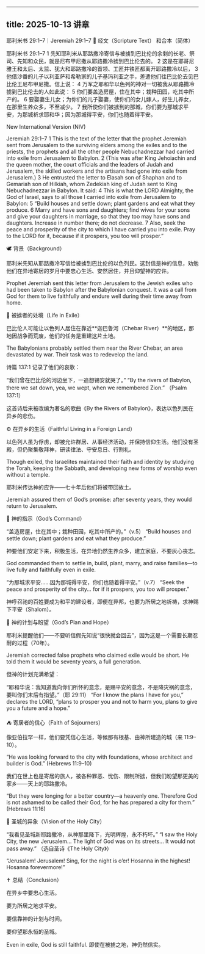  ---
 title: 2025-10-13 讲章
  ---

耶利米书 29:1–7｜Jeremiah 29:1–7
📖 经文（Scripture Text）
和合本（简体）

耶利米书 29:1–7
1 先知耶利米从耶路撒冷寄信与被掳到巴比伦的余剩的长老、祭司、先知和众民，就是尼布甲尼撒从耶路撒冷掳到巴比伦去的。
2 这是在耶哥尼雅王和太后、太监、犹大和耶路撒冷的首领、工匠并铁匠都离开耶路撒冷以后，
3 他借沙番的儿子以利亚萨和希勒家的儿子基玛利亚之手，差遣他们往巴比伦去见巴比伦王尼布甲尼撒。信上说：
4 万军之耶和华以色列的神对一切被我从耶路撒冷掳到巴比伦去的人如此说：
5 你们要盖造房屋，住在其中；栽种田园，吃其中所产的。
6 要娶妻生儿女；为你们的儿子娶妻，使你们的女儿嫁人，好生儿养女，在那里生养众多，不至减少。
7 我所使你们被掳到的那城，你们要为那城求平安，为那城祈求耶和华；因为那城得平安，你们也随着得平安。

New International Version (NIV)

Jeremiah 29:1–7
1 This is the text of the letter that the prophet Jeremiah sent from Jerusalem to the surviving elders among the exiles and to the priests, the prophets and all the other people Nebuchadnezzar had carried into exile from Jerusalem to Babylon.
2 (This was after King Jehoiachin and the queen mother, the court officials and the leaders of Judah and Jerusalem, the skilled workers and the artisans had gone into exile from Jerusalem.)
3 He entrusted the letter to Elasah son of Shaphan and to Gemariah son of Hilkiah, whom Zedekiah king of Judah sent to King Nebuchadnezzar in Babylon. It said:
4 This is what the LORD Almighty, the God of Israel, says to all those I carried into exile from Jerusalem to Babylon:
5 “Build houses and settle down; plant gardens and eat what they produce.
6 Marry and have sons and daughters; find wives for your sons and give your daughters in marriage, so that they too may have sons and daughters. Increase in number there; do not decrease.
7 Also, seek the peace and prosperity of the city to which I have carried you into exile. Pray to the LORD for it, because if it prospers, you too will prosper.”

🕊 背景（Background）

耶利米先知从耶路撒冷写信给被掳到巴比伦的以色列民。这封信是神的信息，劝勉他们在异地寄居的岁月中要忠心生活、安然居住，并且仰望神的应许。

Prophet Jeremiah sent this letter from Jerusalem to the Jewish exiles who had been taken to Babylon after the Babylonian conquest. It was a call from God for them to live faithfully and endure well during their time away from home.

🌾 被掳者的处境（Life in Exile）

巴比伦人可能让以色列人居住在靠近**迦巴鲁河（Chebar River）**的地区，那地因战争而荒废，他们的任务是重建这片土地。

The Babylonians probably settled them near the River Chebar, an area devastated by war. Their task was to redevelop the land.

诗篇 137:1 记录了他们的哀歌：

“我们曾在巴比伦的河边坐下，一追想锡安就哭了。”
“By the rivers of Babylon, there we sat down, yea, we wept, when we remembered Zion.”
（Psalm 137:1）

这首诗后来被改编为著名的歌曲《By the Rivers of Babylon》，表达以色列民在异乡的悲伤。

⚙️ 在异乡的生活（Faithful Living in a Foreign Land）

以色列人虽为俘虏，却被允许群居、从事经济活动，并保持信仰生活。他们没有圣殿，但仍聚集敬拜神，研读律法、守安息日、行割礼。

Though exiled, the Israelites maintained their faith and identity by studying the Torah, keeping the Sabbath, and developing new forms of worship even without a temple.

耶利米传达神的应许——七十年后他们将被带回故土。

Jeremiah assured them of God’s promise: after seventy years, they would return to Jerusalem.

🌱 神的指示（God’s Command）

“盖造房屋，住在其中；栽种田园，吃其中所产的。”（v.5）
“Build houses and settle down; plant gardens and eat what they produce.”

神要他们安定下来，积极生活，在异地仍然生养众多，建立家庭，不要灰心丧志。

God commanded them to settle in, build, plant, marry, and raise families—to live fully and faithfully even in exile.

“为那城求平安……因为那城得平安，你们也随着得平安。”（v.7）
“Seek the peace and prosperity of the city… for if it prospers, you too will prosper.”

神呼召祂的百姓要成为和平的建设者，即便在异邦，也要为所居之地祈祷，求神赐下平安（Shalom）。

🌄 神的计划与盼望（God’s Plan and Hope）

耶利米提醒他们——不要听信假先知说“很快就会回去”，因为这是一个需要长期忍耐的过程（70年）。

Jeremiah corrected false prophets who claimed exile would be short. He told them it would be seventy years, a full generation.

但神的计划充满希望：

“耶和华说：我知道我向你们所怀的意念，是赐平安的意念，不是降灾祸的意念，要叫你们末后有指望。”（耶 29:11）
“For I know the plans I have for you,” declares the LORD, “plans to prosper you and not to harm you, plans to give you a future and a hope.”

⛺ 寄居者的信心（Faith of Sojourners）

像亚伯拉罕一样，他们要凭信心生活，等候那有根基、由神所建造的城（来 11:9–10）。

“He was looking forward to the city with foundations, whose architect and builder is God.”
(Hebrews 11:9–10)

我们在世上也是寄居的旅人，被各种罪恶、忧伤、限制所掳，但我们盼望那更美的家乡——天上的耶路撒冷。

“But they were longing for a better country—a heavenly one. Therefore God is not ashamed to be called their God, for he has prepared a city for them.”
(Hebrews 11:16)

🎺 圣城的异象（Vision of the Holy City）

“我看见圣城新耶路撒冷，从神那里降下，光明辉煌，永不朽坏。”
“I saw the Holy City, the new Jerusalem… The light of God was on its streets… It would not pass away.”
（选自圣诗《The Holy City》）

“Jerusalem! Jerusalem!
Sing, for the night is o’er!
Hosanna in the highest!
Hosanna forevermore!”

✝️ 总结（Conclusion）

在异乡中要忠心生活。

要为所居之地求平安。

要信靠神的计划与时间。

要仰望那永恒的圣城。

Even in exile, God is still faithful.
即使在被掳之地，神仍然信实。
